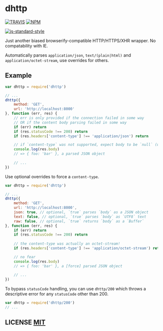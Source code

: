 # dhttp

[![TRAVIS](https://secure.travis-ci.org/dcousens/dhttp.png)](http://travis-ci.org/dcousens/dhttp)
[![NPM](http://img.shields.io/npm/v/dhttp.svg)](https://www.npmjs.org/package/dhttp)

[![js-standard-style](https://cdn.rawgit.com/feross/standard/master/badge.svg)](https://github.com/feross/standard)

Just another biased browserify-compatible HTTP/HTTPS/XHR wrapper.
No compatability with IE.

Automatically parses `application/json`, `text/(plain|html)` and `application/octet-stream`,  use overrides for others.

## Example

``` javascript
var dhttp = require('dhttp')

// ...
dhttp({
	method: 'GET',
	url: 'http://localhost:8000'
}, function (err, res) {
	// err is only provided if the connection failed in some way
	// OR if the content body parsing failed in some way
	if (err) return
	if (res.statusCode !== 200) return
	if (res.headers['content-type'] !== 'application/json') return

	// if `content-type` was not supported, expect body to be `null` (unless an override is given).
	console.log(res.body)
	// => { foo: 'bar' }, a parsed JSON object
	
	// ...
})
```

Use optional overrides to force a `content-type`.

``` javascript
var dhttp = require('dhttp')

// ...
dhttp({
	method: 'GET',
	url: 'http://localhost:8000',
	json: true, // optional, `true` parses `body` as a JSON object
	text: false, // optional, `true` parses `body` as `UTF8` text
	raw: false, // optional, `true` returns `body` as a `Buffer`
}, function (err, res) {
	if (err) return
	if (res.statusCode !== 200) return
	
	// the content-type was actually an octet-stream!
	if (res.headers['content-type'] !== 'application/octet-stream') return

	// no fear
	console.log(res.body)
	// => { foo: 'bar' }, a [force] parsed JSON object
	
	// ...
})
```

To bypass `statusCode` handling, you can use `dhttp/200` which throws a descriptive error for any `statusCode` other than 200.

``` javascript
var dhttp = require('dhttp/200')
// ...
```

## LICENSE [MIT](LICENSE)

